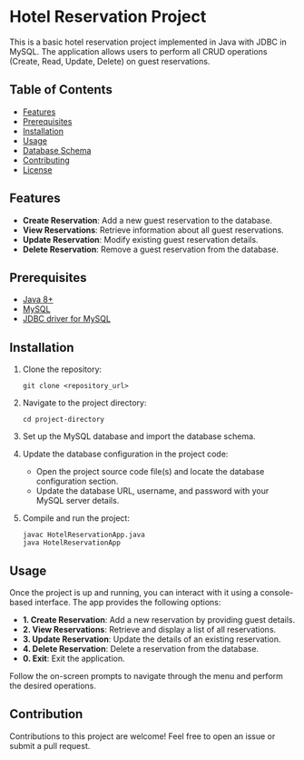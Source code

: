 # Hotel Reservation Project

This is a basic hotel reservation project implemented in Java with JDBC in MySQL. The application allows users to perform all CRUD operations (Create, Read, Update, Delete) on guest reservations.

[](./assets/hotelReservation.mp4)
## Table of Contents

- [Features](#features)
- [Prerequisites](#prerequisites)
- [Installation](#installation)
- [Usage](#usage)
- [Database Schema](#database-schema)
- [Contributing](#contributing)
- [License](#license)

## Features

- **Create Reservation**: Add a new guest reservation to the database.
- **View Reservations**: Retrieve information about all guest reservations.
- **Update Reservation**: Modify existing guest reservation details.
- **Delete Reservation**: Remove a guest reservation from the database.

## Prerequisites

- [Java 8+](https://www.oracle.com/java/technologies/javase/javase-jdk8-downloads.html)
- [MySQL](https://dev.mysql.com/downloads/)
- [JDBC driver for MySQL](https://dev.mysql.com/downloads/connector/j/)

## Installation

1. Clone the repository:
    ```shell
    git clone <repository_url>
    ```

2. Navigate to the project directory:
    ```shell
    cd project-directory
    ```

3. Set up the MySQL database and import the database schema.

4. Update the database configuration in the project code:
    - Open the project source code file(s) and locate the database configuration section.
    - Update the database URL, username, and password with your MySQL server details.

5. Compile and run the project:
    ```shell
    javac HotelReservationApp.java
    java HotelReservationApp
    ```

## Usage

Once the project is up and running, you can interact with it using a console-based interface. The app provides the following options:

- **1. Create Reservation**: Add a new reservation by providing guest details.
- **2. View Reservations**: Retrieve and display a list of all reservations.
- **3. Update Reservation**: Update the details of an existing reservation.
- **4. Delete Reservation**: Delete a reservation from the database.
- **0. Exit**: Exit the application.

Follow the on-screen prompts to navigate through the menu and perform the desired operations.

## Contribution
Contributions to this project are welcome! Feel free to open an issue or submit a pull request.

